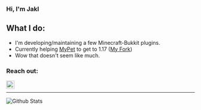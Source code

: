 ### Hi, I'm Jakl

## What I do:
- I'm developing/maintaining a few Minecraft-Bukkit plugins.
- Currently helping [MyPet](https://github.com/scomans/MyPet) to get to 1.17 ([My Fork](https://github.com/Jakllp/MyPet))
- Wow that doesn't seem like much.

### Reach out:

[<img align="left" alt="katsumag#7876 - Discord logo from Icons8" width="22px" src="https://img.icons8.com/fluent/48/000000/discord-new-logo.png"/>][discord]
<br />

---

<img align="left" alt="Github Stats" src="https://github-readme-stats.vercel.app/api?username=jakllp&show_icons=true&hide_border=true" />

[discord]: https://discord.gg/mF7GpK2vJU
